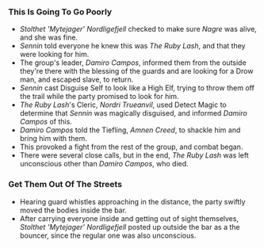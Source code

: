 ### This Is Going To Go Poorly

* *Stolthet 'Mytejager' Nordligefjell* checked to make sure *Nagre* was alive, and she was fine.
* *Sennin* told everyone he knew this was *The Ruby Lash*, and that they were looking for him.
* The group's leader, *Damiro Campos*, informed them from the outside they're there with the blessing of the guards and are looking for a Drow man, and escaped slave, to return.
* *Sennin* cast Disguise Self to look like a High Elf, trying to throw them off the trail while the party promised to look for him.
* *The Ruby Lash*'s Cleric, *Nordri Trueanvil*, used Detect Magic to determine that *Sennin* was magically disguised, and informed *Damiro Campos* of this.
* *Damiro Campos* told the Tiefling, *Amnen Creed*, to shackle him and bring him with them.
* This provoked a fight from the rest of the group, and combat began.
* There were several close calls, but in the end, *The Ruby Lash* was left unconscious other than *Damiro Campos*, who died.

### Get Them Out Of The Streets

* Hearing guard whistles approaching in the distance, the party swiftly moved the bodies inside the bar.
* After carrying everyone inside and getting out of sight themselves, *Stolthet 'Mytejager' Nordligefjell* posted up outside the bar as a the bouncer, since the regular one was also unconscious.
